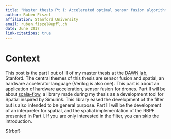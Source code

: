 ```yaml
---
title: "Master thesis Pt I: Accelerated optimal sensor fusion algorithm for POSE estimation of drones: Asynchronous Rao-Blackwellized Particle filter"
author: Ruben Fiszel
affiliation: Stanford University
email: ruben.fiszel@epfl.ch
date: June 2017
link-citations: true
---
```


# Context

This post is the part I out of III of my master thesis at the [DAWN lab](http://dawn.cs.stanford.edu/), Stanford. The central themes of this thesis are sensor fusion and spatial, an hardware accelerator language (Verilog is also one). This part is about an application of hardware acceleration, sensor fusion for drones. Part II will be about [scala-flow](https://github.com/rubenfiszel/scala-flow/), a library made during my thesis as a development tool for Spatial inspired by Simulink. This library eased the development of the filter but is also intended to be general purpose. Part III will be the development of an interpreter for spatial, and the spatial implementation of the RBPF presented in Part I. If you are only interested in the filter, you can skip the introduction.

${rbpf}
